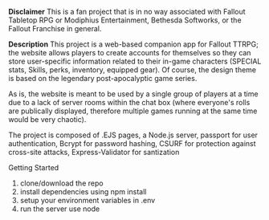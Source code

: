 **Disclaimer**
This is a fan project that is in no way associated with Fallout Tabletop RPG or Modiphius Entertainment, Bethesda Softworks, or the Fallout Franchise in general. 

**Description**
This project is a web-based companion app for Fallout TTRPG; the website allows players to create accounts for themselves so they can store user-specific information related to their in-game characters (SPECIAL stats, Skills, perks, inventory, equipped gear). Of course, the design theme is based on the legendary post-apocalyptic game series. 

As is, the website is meant to be used by a single group of players at a time due to a lack of server rooms within the chat box (where everyone's rolls are publically displayed, therefore multiple games running at the same time would be very chaotic). 

The project is composed of .EJS pages, a Node.js server, passport for user authentication, Bcrypt for password hashing, CSURF for protection against cross-site attacks, Express-Validator for santization


Getting Started

1. clone/download the repo
2. install dependencies using npm install
3. setup your environment variables in .env
4. run the server use node
